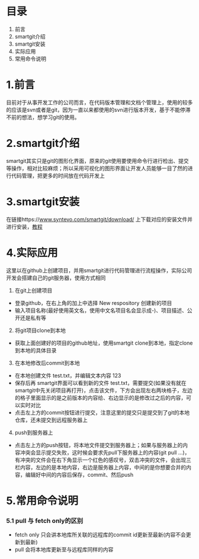 # 目录
1. 前言
2. smartgit介绍
3. smartgit安装
4. 实际应用
5. 常用命令说明


# 1.前言
  目前对于从事开发工作的公司而言，在代码版本管理和文档个管理上，使用的较多的应该是svn或者是git，因为一直以来都使用的svn进行版本开发，基于不能停滞不前的想法，想学习git的使用。

# 2.smartgit介绍
  smartgit其实只是git的图形化界面，原来的git使用要使用命令行进行检出、提交等操作，相对比较麻烦；所以采用可视化的图形界面让开发人员能够一目了然的进行代码管理，把更多的时间放在代码开发上

# 3.smartgit安装
  在链接https://www.syntevo.com/smartgit/download/ 上下载对应的安装文件并进行安装，[教程](https://blog.csdn.net/guang_s/article/details/84257539)

# 4.实际应用
  这里以在github上创建项目，并用smartgit进行代码管理进行流程操作，实际公司开发会搭建自己的git服务器，使用方式相同

1. 在git上创建项目
*  登录github，在右上角的加上中选择 New respository 创建新的项目
*  输入项目名称(最好使用英文名，使用中文名项目名会显示成-)、项目描述、公开还是私有等

2. 将git项目clone到本地
* 获取上面创建好的项目的github地址，使用smartgit clone到本地，指定clone到本地的具体目录

3. 在本地修改后commit到本地
* 在本地创建文件 test.txt，并编辑文本内容 123
* 保存后再 smartgit界面可以看到新的文件 test.txt，需要提交(如果没有就在smartgit中先关闭项目再打开)，点击该文件，下方会出现左右两块格子，左边的格子里面显示的是之前版本的内容给、右边显示的是修改过之后的内容，可以实时对比
* 点击左上方的commit按钮进行提交，注意这里的提交只是提交到了git的本地仓库，还未提交到远程服务器上

4. push到服务器上
* 点击左上方的push按钮，将本地文件提交到服务器上；如果与服务器上的内容冲突会显示提交失败，这时候会要求先pull下服务器上的内容(git pull ...)，有冲突的文件会在右下角显示一个红色的感叹号，双击冲突的文件，会出现三栏内容，左边的是本地内容，右边是服务器上内容，中间的是你想要合并的内容，编辑好中间的内容后保存，commit、然后push


# 5.常用命令说明
### 5.1 pull 与 fetch only的区别
* fetch only 只会讲本地库所关联的远程库的commit id更新至最新(内容不会更新到最新)
* pull 会将本地库更新至与远程库同样的内容
